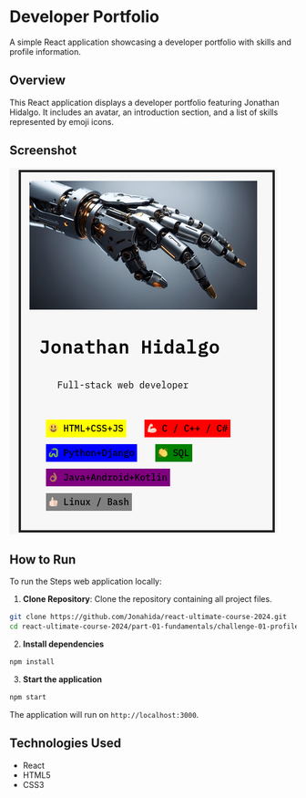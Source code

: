 # Developer Portfolio

A simple React application showcasing a developer portfolio with skills and profile information.


## Overview

This React application displays a developer portfolio featuring Jonathan Hidalgo. It includes an avatar, an introduction section, and a list of skills represented by emoji icons.

## Screenshot

![Portfolio Screenshot](screenshot.png)


## How to Run

To run the Steps web application locally:

1. **Clone Repository**: Clone the repository containing all project files.

```bash
git clone https://github.com/Jonahida/react-ultimate-course-2024.git
cd react-ultimate-course-2024/part-01-fundamentals/challenge-01-profile-card/
```

2. **Install dependencies**

```bash
npm install
```

3. **Start the application**

```bash
npm start
```

The application will run on `http://localhost:3000`.

## Technologies Used

- React
- HTML5
- CSS3

